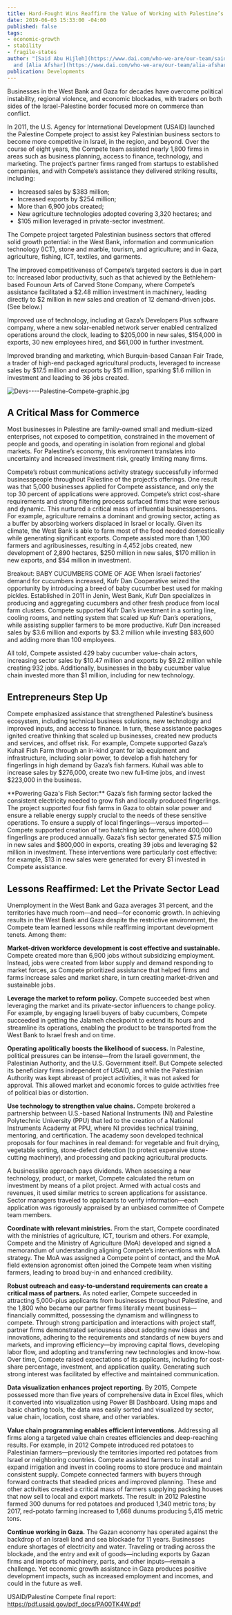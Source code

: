 ```yaml
---
title: Hard-Fought Wins Reaffirm the Value of Working with Palestine’s Private Sector
date: 2019-06-03 15:33:00 -04:00
published: false
tags:
- economic-growth
- stability
- fragile-states
author: "[Said Abu Hijleh](https://www.dai.com/who-we-are/our-team/said-abu-hijleh)
  and [Alia Afshar](https://www.dai.com/who-we-are/our-team/alia-afshar)"
publication: Developments
---
```


Businesses in the West Bank and Gaza for decades have overcome political instability, regional violence, and economic blockades, with traders on both sides of the Israel-Palestine border focused more on commerce than conflict.




In 2011, the U.S. Agency for International Development (USAID) launched the Palestine Compete project to assist key Palestinian business sectors to become more competitive in Israel, in the region, and beyond. Over the course of eight years, the Compete team assisted nearly 1,800 firms in areas such as business planning, access to finance, technology, and marketing. The project’s partner firms ranged from startups to established companies, and with Compete’s assistance they delivered striking results, including:

* Increased sales by $383 million;
* Increased exports by $254 million;
* More than 6,900 jobs created; 
* New agriculture technologies adopted covering 3,320 hectares; and
* $105 million leveraged in private-sector investment.

The Compete project targeted Palestinian business sectors that offered solid growth potential: in the West Bank, information and communication technology (ICT), stone and marble, tourism, and agriculture; and in Gaza, agriculture, fishing, ICT, textiles, and garments.

The improved competitiveness of Compete’s targeted sectors is due in part to:
Increased labor productivity, such as that achieved by the Bethlehem-based Founoun Arts of Carved Stone Company, where Compete’s assistance facilitated a $2.48 million investment in machinery, leading directly to $2 million in new sales and creation of 12 demand-driven jobs. (See below.)

Improved use of technology, including at Gaza’s Developers Plus software company, where a new solar-enabled network server enabled centralized operations around the clock, leading to $205,000 in new sales, $154,000 in exports, 30 new employees hired, and $61,000 in further investment.

Improved branding and marketing, which Burquin-based Canaan Fair Trade, a trader of high-end packaged agricultural products, leveraged to increase sales by $17.5 million and exports by $15 million, sparking $1.6 million in investment and leading to 36 jobs created.

![Devs----Palestine-Compete-graphic.jpg](/uploads/Devs----Palestine-Compete-graphic.jpg)

## A Critical Mass for Commerce

Most businesses in Palestine are family-owned small and medium-sized enterprises, not exposed to competition, constrained in the movement of people and goods, and operating in isolation from regional and global markets. For Palestine’s economy, this environment translates into uncertainty and increased investment risk, greatly limiting many firms.

Compete’s robust communications activity strategy successfully informed businesspeople throughout Palestine of the project’s offerings. One result was that 5,000 businesses applied for Compete assistance, and only the top 30 percent of applications were approved. Compete’s strict cost-share requirements and strong filtering process surfaced firms that were serious and dynamic. This nurtured a critical mass of influential businesspersons. For example, agriculture remains a dominant and growing sector, acting as a buffer by absorbing workers displaced in Israel or locally. Given its climate, the West Bank is able to farm most of the food needed domestically while generating significant exports. Compete assisted more than 1,100 farmers and agribusinesses, resulting in 4,452 jobs created, new development of 2,890 hectares, $250 million in new sales, $170 million in new exports, and $54 million in investment.

Breakout: BABY CUCUMBERS COME OF AGE
When Israeli factories’ demand for cucumbers increased, Kufr Dan Cooperative seized the opportunity by introducing a breed of baby cucumber best used for making pickles. Established in 2011 in Jenin, West Bank, Kufr Dan specializes in producing and aggregating cucumbers and other fresh produce from local farm clusters. Compete supported Kufr Dan’s investment in a sorting line, cooling rooms, and netting system that scaled up Kufr Dan’s operations, while assisting supplier farmers to be more productive. Kufr Dan increased sales by $3.6 million and exports by $3.2 million while investing $83,600 and adding more than 100 employees.

All told, Compete assisted 429 baby cucumber value-chain actors, increasing sector sales by $10.47 million and exports by $9.22 million while creating 932 jobs. Additionally, businesses in the baby cucumber value chain invested more than $1 million, including for new technology.

## Entrepreneurs Step Up

Compete emphasized assistance that strengthened Palestine’s business ecosystem, including technical business solutions, new technology and improved inputs, and access to finance. In turn, these assistance packages ignited creative thinking that scaled up businesses, created new products and services, and offset risk. For example, Compete supported Gaza’s Kuhail Fish Farm through an in-kind grant for lab equipment and infrastructure, including solar power, to develop a fish hatchery for fingerlings in high demand by Gaza’s fish farmers. Kuhail was able to increase sales by $276,000, create two new full-time jobs, and invest $223,000 in the business.

<aside>**Powering Gaza's Fish Sector:** Gaza’s fish farming sector lacked the consistent electricity needed to grow fish and locally produced fingerlings. The project supported four fish farms in Gaza to obtain solar power and ensure a reliable energy supply crucial to the needs of these sensitive operations. To ensure a supply of local fingerlings—versus imported—Compete supported creation of two hatchling lab farms, where 400,000 fingerlings are produced annually. Gaza’s fish sector generated $7.5 million in new sales and $800,000 in exports, creating 39 jobs and leveraging $2 million in investment. These interventions were particularly cost effective: for example, $13 in new sales were generated for every $1 invested in Compete assistance.</aside>

## Lessons Reaffirmed: Let the Private Sector Lead

Unemployment in the West Bank and Gaza averages 31 percent, and the territories have much room—and need—for economic growth. In achieving results in the West Bank and Gaza despite the restrictive environment, the Compete team learned lessons while reaffirming important development tenets. Among them:

**Market-driven workforce development is cost effective and sustainable.**  Compete created more than 6,900 jobs without subsidizing employment. Instead, jobs were created from labor supply and demand responding to market forces, as Compete prioritized assistance that helped firms and farms increase sales and market share, in turn creating market-driven and sustainable jobs.

**Leverage the market to reform policy.** Compete succeeded best when leveraging the market and its private-sector influencers to change policy. For example, by engaging Israeli buyers of baby cucumbers, Compete succeeded in getting the Jalameh checkpoint to extend its hours and streamline its operations, enabling the product to be transported from the West Bank to Israel fresh and on time. 

**Operating apolitically boosts the likelihood of success.** In Palestine, political pressures can be intense—from the Israeli government, the Palestinian Authority, and the U.S. Government itself. But Compete selected its beneficiary firms independent of USAID, and while the Palestinian Authority was kept abreast of project activities, it was not asked for approval. This allowed market and economic forces to guide activities free of political bias or distortion.

**Use technology to strengthen value chains.** Compete brokered a partnership between U.S.-based National Instruments (NI) and Palestine Polytechnic University (PPU) that led to the creation of a National Instruments Academy at PPU, where NI provides technical training, mentoring, and certification. The academy soon developed technical proposals for four machines in real demand: for vegetable and fruit drying, vegetable sorting, stone-defect detection (to protect expensive stone-cutting machinery), and processing and packing agricultural products.

A businesslike approach pays dividends. When assessing a new technology, product, or market, Compete calculated the return on investment by means of a pilot project. Armed with actual costs and revenues, it used similar metrics to screen applications for assistance. Sector managers traveled to applicants to verify information—each application was rigorously appraised by an unbiased committee of Compete team members.
 
**Coordinate with relevant ministries.** From the start, Compete coordinated with the ministries of agriculture, ICT, tourism and others. For example, Compete and the Ministry of Agriculture (MoA) developed and signed a memorandum of understanding aligning Compete’s interventions with MoA strategy. The MoA was assigned a Compete point of contact, and the MoA field extension agronomist often joined the Compete team when visiting farmers, leading to broad buy-in and enhanced credibility.

**Robust outreach and easy-to-understand requirements can create a critical mass of partners.** As noted earlier, Compete succeeded in attracting 5,000-plus applicants from businesses throughout Palestine, and the 1,800 who became our partner firms literally meant business—financially committed, possessing the dynamism and willingness to compete. Through strong participation and interactions with project staff, partner firms demonstrated seriousness about adopting new ideas and innovations, adhering to the requirements and standards of new buyers and markets, and improving efficiency—by improving capital flows, developing labor flow, and adopting and transferring new technologies and know-how. Over time, Compete raised expectations of its applicants, including for cost-share percentage, investment, and application quality. Generating such strong interest was facilitated by effective and maintained communication.

**Data visualization enhances project reporting.** By 2015, Compete possessed more than five years of comprehensive data in Excel files, which it converted into visualization using Power BI Dashboard. Using maps and basic charting tools, the data was easily sorted and visualized by sector, value chain, location, cost share, and other variables.

**Value chain programming enables efficient interventions.** Addressing all firms along a targeted value chain creates efficiencies and deep-reaching results. For example, in 2012 Compete introduced red potatoes to Palestinian farmers—previously the territories imported red potatoes from Israel or neighboring countries. Compete assisted farmers to install and expand irrigation and invest in cooling rooms to store produce and maintain consistent supply. Compete connected farmers with buyers through forward contracts that steadied prices and improved planning. These and other activities created a critical mass of farmers supplying packing houses that now sell to local and export markets. The result: in 2012 Palestine farmed 300 dunums for red potatoes and produced 1,340 metric tons; by 2017,  red-potato farming increased to 1,668 dunums producing 5,415 metric tons.

**Continue working in Gaza.** The Gazan economy has operated against the backdrop of an Israeli land and sea blockade for 11 years. Businesses endure shortages of electricity and water. Traveling or trading across the blockade, and the entry and exit of goods—including exports by Gazan firms and imports of machinery, parts, and other inputs—remain a challenge. Yet economic growth assistance in Gaza produces positive development impacts, such as increased employment and incomes, and could in the future as well.

USAID/Palestine Compete final report: https://pdf.usaid.gov/pdf_docs/PA00TK4W.pdf